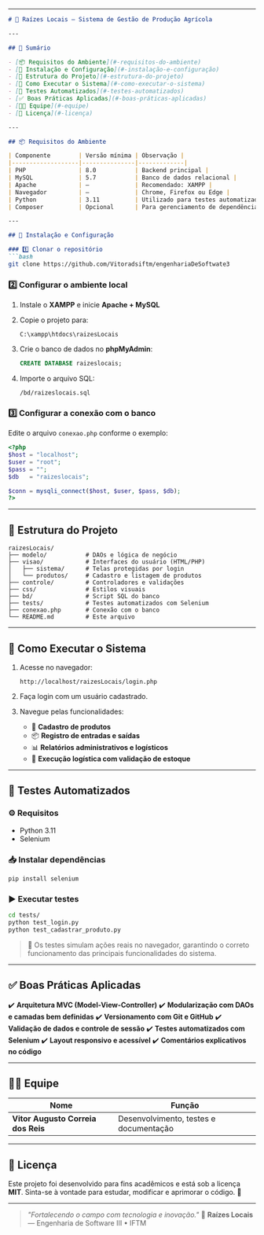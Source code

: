 

---

````markdown
# 🌱 Raízes Locais — Sistema de Gestão de Produção Agrícola

---

## 🧩 Sumário

- [📦 Requisitos do Ambiente](#-requisitos-do-ambiente)
- [🔧 Instalação e Configuração](#-instalação-e-configuração)
- [📁 Estrutura do Projeto](#-estrutura-do-projeto)
- [🚀 Como Executar o Sistema](#-como-executar-o-sistema)
- [🧪 Testes Automatizados](#-testes-automatizados)
- [✅ Boas Práticas Aplicadas](#-boas-práticas-aplicadas)
- [👨‍💻 Equipe](#-equipe)
- [💚 Licença](#-licença)

---

## 📦 Requisitos do Ambiente

| Componente        | Versão mínima | Observação |
|-------------------|---------------|-------------|
| PHP               | 8.0           | Backend principal |
| MySQL             | 5.7           | Banco de dados relacional |
| Apache            | —             | Recomendado: XAMPP |
| Navegador         | —             | Chrome, Firefox ou Edge |
| Python            | 3.11          | Utilizado para testes automatizados (Selenium) |
| Composer          | Opcional      | Para gerenciamento de dependências PHP |

---

## 🔧 Instalação e Configuração

### 1️⃣ Clonar o repositório
```bash
git clone https://github.com/Vitoradsiftm/engenhariaDeSoftwate3
````

### 2️⃣ Configurar o ambiente local

1. Instale o **XAMPP** e inicie **Apache + MySQL**
2. Copie o projeto para:

   ```
   C:\xampp\htdocs\raizesLocais
   ```
3. Crie o banco de dados no **phpMyAdmin**:

   ```sql
   CREATE DATABASE raizeslocais;
   ```
4. Importe o arquivo SQL:

   ```
   /bd/raizeslocais.sql
   ```

### 3️⃣ Configurar a conexão com o banco

Edite o arquivo `conexao.php` conforme o exemplo:

```php
<?php
$host = "localhost";
$user = "root";
$pass = "";
$db   = "raizeslocais";

$conn = mysqli_connect($host, $user, $pass, $db);
?>
```

---

## 📁 Estrutura do Projeto

```
raizesLocais/
├── modelo/           # DAOs e lógica de negócio
├── visao/            # Interfaces do usuário (HTML/PHP)
│   ├── sistema/      # Telas protegidas por login
│   └── produtos/     # Cadastro e listagem de produtos
├── controle/         # Controladores e validações
├── css/              # Estilos visuais
├── bd/               # Script SQL do banco
├── tests/            # Testes automatizados com Selenium
├── conexao.php       # Conexão com o banco
└── README.md         # Este arquivo
```

---

## 🚀 Como Executar o Sistema

1. Acesse no navegador:

   ```
   http://localhost/raizesLocais/login.php
   ```

2. Faça login com um usuário cadastrado.

3. Navegue pelas funcionalidades:

   * 🧺 **Cadastro de produtos**
   * 📦 **Registro de entradas e saídas**
   * 📊 **Relatórios administrativos e logísticos**
   * 🚚 **Execução logística com validação de estoque**

---

## 🧪 Testes Automatizados

### ⚙️ Requisitos

* Python 3.11
* Selenium

### 📥 Instalar dependências

```bash
pip install selenium
```

### ▶️ Executar testes

```bash
cd tests/
python test_login.py
python test_cadastrar_produto.py
```

> 💬 Os testes simulam ações reais no navegador, garantindo o correto funcionamento das principais funcionalidades do sistema.

---

## ✅ Boas Práticas Aplicadas

✔️ **Arquitetura MVC (Model-View-Controller)**
✔️ **Modularização com DAOs e camadas bem definidas**
✔️ **Versionamento com Git e GitHub**
✔️ **Validação de dados e controle de sessão**
✔️ **Testes automatizados com Selenium**
✔️ **Layout responsivo e acessível**
✔️ **Comentários explicativos no código**

---

## 👨‍💻 Equipe

| Nome                               | Função                                 |
| ---------------------------------- | -------------------------------------- |
| **Vitor Augusto Correia dos Reis** | Desenvolvimento, testes e documentação |

---

## 💚 Licença

Este projeto foi desenvolvido para fins acadêmicos e está sob a licença **MIT**.
Sinta-se à vontade para estudar, modificar e aprimorar o código. 🌿

---

> *"Fortalecendo o campo com tecnologia e inovação."* 🌾
> **Raízes Locais** — Engenharia de Software III • IFTM






